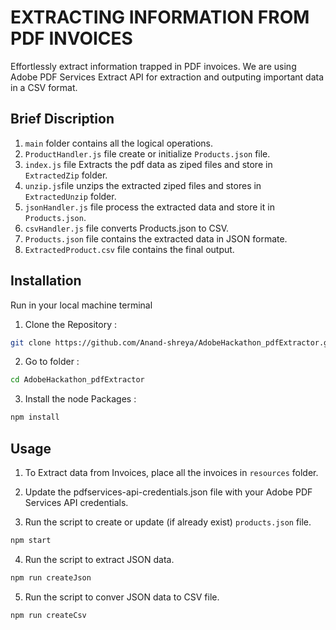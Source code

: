 
# EXTRACTING INFORMATION FROM PDF INVOICES

Effortlessly extract information trapped in PDF invoices. We are using Adobe PDF Services Extract API for extraction and outputing important data in a CSV format.


## Brief Discription

1. `main` folder contains all the logical operations.
2. `ProductHandler.js` file create or initialize `Products.json` file.
3. `index.js` file Extracts the pdf data as ziped files and store in `ExtractedZip` folder.
4. `unzip.js`file unzips the extracted ziped files and stores in `ExtractedUnzip` folder.
5. `jsonHandler.js` file process the extracted data and store it in `Products.json`.
6. `csvHandler.js` file converts Products.json to CSV.
7. `Products.json` file contains the extracted data in JSON formate.
8. `ExtractedProduct.csv` file contains the final output.
## Installation
Run in your local machine terminal
 1. Clone the Repository :
```bash
git clone https://github.com/Anand-shreya/AdobeHackathon_pdfExtractor.git
```
2. Go to folder :
```bash
cd AdobeHackathon_pdfExtractor
```
3.  Install the node Packages :
  ```bash
npm install
```


## Usage

1. To Extract data from Invoices, place all the invoices in `resources` folder.

2. Update the pdfservices-api-credentials.json file with your Adobe PDF Services API credentials.
3. Run the script to create or update (if already exist) `products.json` file.
```bash
npm start
```
4. Run the script to extract JSON data.
```bash
npm run createJson
```
5. Run the script to conver JSON data to CSV file.
```bash
npm run createCsv
```